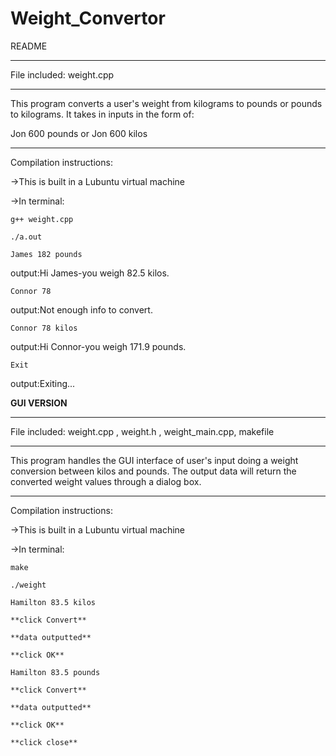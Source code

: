 # Weight_Convertor

README
**************
File included: weight.cpp
**************
This program converts a user's weight from kilograms to pounds or
pounds to kilograms. It takes in inputs in the form of:

Jon 600 pounds
or
Jon 600 kilos

**************
Compilation instructions:

->This is built in a Lubuntu virtual machine

->In terminal:

	g++ weight.cpp
	
	./a.out
	
	James 182 pounds
	
output:Hi James-you weigh 82.5 kilos.

	Connor 78
	
output:Not enough info to convert.

	Connor 78 kilos
	
output:Hi Connor-you weigh 171.9 pounds. 

	Exit
	
output:Exiting...

**GUI VERSION**
**************
File included: weight.cpp , weight.h , weight_main.cpp, makefile
**************
This program handles the GUI interface of user's input doing a weight conversion between kilos 
and pounds. The output data will return the converted weight values through a dialog box.

**************
Compilation instructions:

->This is built in a Lubuntu virtual machine

->In terminal:

	make
	
	./weight
	
	Hamilton 83.5 kilos
	
	**click Convert**
	
	**data outputted**
	
	**click OK**
	
	Hamilton 83.5 pounds
	
	**click Convert**
	
	**data outputted**
	
	**click OK**
	
	**click close**
	
